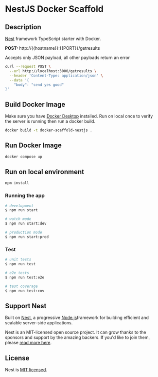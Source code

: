 # NestJS Docker Scaffold

## Description

[Nest](https://github.com/nestjs/nest) framework TypeScript starter with Docker.

**POST:** http://{{hostname}}:{{PORT}}/getresults

Accepts only JSON payload, all other payloads return an error
```bash
curl --request POST \
  --url http://localhost:3000/getresults \
  --header 'Content-Type: application/json' \
  --data '{
	"body": "send yes good"
}'
```



## Build Docker Image

Make sure you have [Docker Desktop](https://www.docker.com/products/docker-desktop/) installed.
Run on local once to verify the server is running then run a docker build.

```bash
docker build -t docker-scaffold-nestjs .
```

## Run Docker Image

```bash
docker compose up
```

## Run on local environment

```bash
npm install
```

### Running the app

```bash
# development
$ npm run start

# watch mode
$ npm run start:dev

# production mode
$ npm run start:prod
```

### Test

```bash
# unit tests
$ npm run test

# e2e tests
$ npm run test:e2e

# test coverage
$ npm run test:cov
```

## Support Nest

Built on [Nest](https://github.com/nestjs/nest), a progressive [Node.js](http://nodejs.org)framework for building efficient and scalable server-side applications.

Nest is an MIT-licensed open source project. It can grow thanks to the sponsors and support by the amazing backers. If you'd like to join them, please [read more here](https://docs.nestjs.com/support).

## License

Nest is [MIT licensed](https://github.com/nestjs/nest/blob/master/LICENSE).
